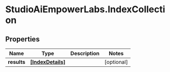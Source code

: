# StudioAiEmpowerLabs.IndexCollection

## Properties

Name | Type | Description | Notes
------------ | ------------- | ------------- | -------------
**results** | [**[IndexDetails]**](IndexDetails.md) |  | [optional] 


